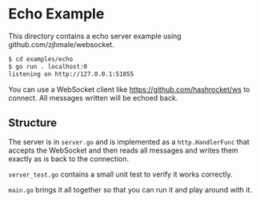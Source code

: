 # Echo Example

This directory contains a echo server example using github.com/zjhmale/websocket.

```bash
$ cd examples/echo
$ go run . localhost:0
listening on http://127.0.0.1:51055
```

You can use a WebSocket client like https://github.com/hashrocket/ws to connect. All messages
written will be echoed back.

## Structure

The server is in `server.go` and is implemented as a `http.HandlerFunc` that accepts the WebSocket
and then reads all messages and writes them exactly as is back to the connection.

`server_test.go` contains a small unit test to verify it works correctly.

`main.go` brings it all together so that you can run it and play around with it.
